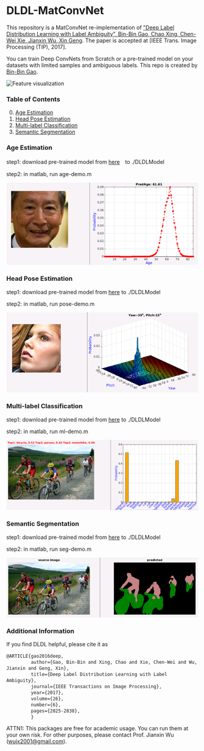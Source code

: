 # DLDL-MatConvNet

This repository is a MatConvNet re-implementation of ["Deep Label Distribution Learning with Label Ambiguity", Bin-Bin Gao, Chao Xing, Chen-Wei Xie, Jianxin Wu, Xin Geng](https://doi.org/10.1109/TIP.2017.2689998). The paper is accepted at [IEEE Trans. Image Processing (TIP), 2017].

You can train Deep ConvNets from Scratch or a pre-trained model on your datasets with limited samples and ambiguous labels. This repo is created by [Bin-Bin Gao](http://lamda.nju.edu.cn/gaobb).

![Feature visualization](http://lamda.nju.edu.cn/gaobb/Projects/DLDL_files/DLDL_LD.png)


### Table of Contents
0. [Age Estimation](#Age-Estimation)
0. [Head Pose Estimation](#Head-Pose-Estimation)
0. [Multi-label Classification](#Multi-label-Classification)
0. [Semantic Segmentation](#Semantic-Segmentation)

### Age Estimation
step1: download pre-trained model from [here](https://pan.baidu.com/s/1eSKWELO)　to ./DLDLModel

step2: in matlab, run age-demo.m

<img src="./images/age-demo.png" width="512">

### Head Pose Estimation
step1: download pre-trained model from [here](https://pan.baidu.com/s/1jIOSuSA) to ./DLDLModel

step2: in matlab, run pose-demo.m

<img src="./images/pose-demo.png" width="512">

### Multi-label Classification
step1: download pre-trained model from [here](https://pan.baidu.com/s/1kV69uxL) to ./DLDLModel

step2: in matlab, run ml-demo.m

<img src="./images/ml-demo.png" width="512">

### Semantic Segmentation
step1: download pre-trained model from [here](https://pan.baidu.com/s/1pLUhK9P) to ./DLDLModel

step2: in matlab, run seg-demo.m

<img src="./images/Seg-demo.png" width="512">

### Additional Information
If you find DLDL helpful, please cite it as
```
@ARTICLE{gao2016deep,
         author={Gao, Bin-Bin and Xing, Chao and Xie, Chen-Wei and Wu, Jianxin and Geng, Xin},
         title={Deep Label Distribution Learning with Label Ambiguity},
         journal={IEEE Transactions on Image Processing},
         year={2017},
         volume={26},
         number={6},
         pages={2825-2838}, 
         }
```

ATTN1: This packages are free for academic usage. You can run them at your own risk. For other
purposes, please contact Prof. Jianxin Wu (wujx2001@gmail.com).

